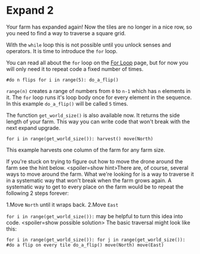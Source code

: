 # Expand 2
Your farm has expanded again! Now the tiles are no longer in a nice row, so you need to find a way to traverse a square grid.

With the `while` loop this is not possible until you unlock senses and operators.
It is time to introduce the `for` loop.

You can read all about the `for` loop on the [For Loop](docs/scripting/for.md) page, but for now you will only need it to repeat code a fixed number of times.

`#do n flips
for i in range(5):
	do_a_flip()`

`range(n)` creates a range of numbers from `0` to `n-1` which has `n` elements in it. The `for` loop runs it's loop body once for every element in the sequence. In this example `do_a_flip()` will be called `5` times.

The function `get_world_size()` is also available now. It returns the side length of your farm. This way you can write code that won't break with the next expand upgrade.

`for i in range(get_world_size()):
	harvest()
	move(North)`

This example harvests one column of the farm for any farm size.

If you're stuck on trying to figure out how to move the drone around the farm see the hint below.
<spoiler=show hint>There are, of course, several ways to move around the farm.
What we're looking for is a way to traverse it in a systematic way that won't break when the farm grows again.
A systematic way to get to every place on the farm would be to repeat the following 2 steps forever:

1.Move `North` until it wraps back.
2.Move `East`

`for i in range(get_world_size()):` may be helpful to turn this idea into code.
</spoiler>
<spoiler=show possible solution> The basic traversal might look like this:

`for i in range(get_world_size()):
	for j in range(get_world_size()):
		#do a flip on every tile
		do_a_flip()
		move(North)
	move(East)`
</spoiler>
